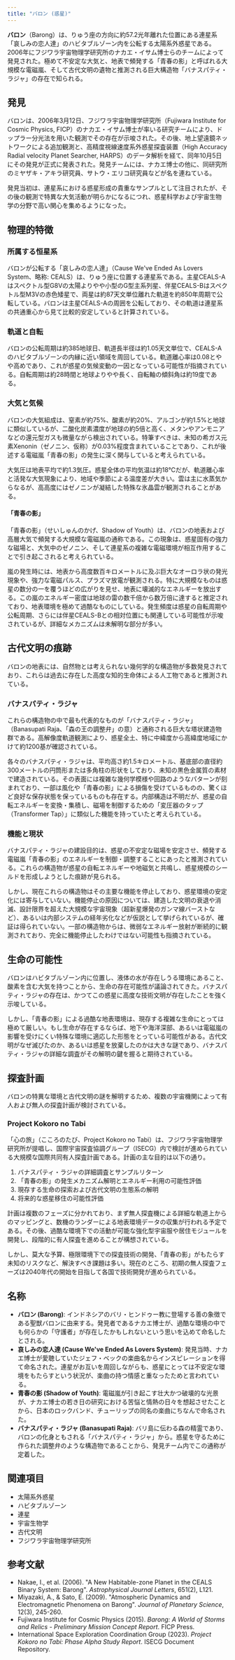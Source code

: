 ```yaml
---
title: "バロン (惑星)"
---
```


**バロン**（Barong）は、りゅう座の方向に約57.2光年離れた位置にある連星系「哀しみの恋人達」のハビタブルゾーン内を公転する太陽系外惑星である。2006年にフジワラ宇宙物理学研究所のナカエ・イサム博士らのチームによって発見された。極めて不安定な大気と、地表で頻発する「青春の影」と呼ばれる大規模な電磁嵐、そして古代文明の遺物と推測される巨大構造物「バナスパティ・ラジャ」の存在で知られる。

## 発見

バロンは、2006年3月12日、フジワラ宇宙物理学研究所（Fujiwara Institute for Cosmic Physics, FICP）のナカエ・イサム博士が率いる研究チームにより、ドップラー分光法を用いた観測でその存在が示唆された。その後、地上望遠鏡ネットワークによる追加観測と、高精度視線速度系外惑星探査装置（High Accuracy Radial velocity Planet Searcher, HARPS）のデータ解析を経て、同年10月5日にその発見が正式に発表された。発見チームには、ナカエ博士の他に、同研究所のミヤザキ・アキラ研究員、サトウ・エリコ研究員などが名を連ねている。

発見当初は、連星系における惑星形成の貴重なサンプルとして注目されたが、その後の観測で特異な大気活動が明らかになるにつれ、惑星科学および宇宙生物学の分野で高い関心を集めるようになった。

## 物理的特徴

### 所属する恒星系

バロンが公転する「哀しみの恋人達」（Cause We've Ended As Lovers System、略称: CEALS）は、りゅう座に位置する連星系である。主星CEALS-Aはスペクトル型G8Vの太陽よりやや小型のG型主系列星、伴星CEALS-Bはスペクトル型M3Vの赤色矮星で、両星は約87天文単位離れた軌道を約850年周期で公転している。バロンは主星CEALS-Aの周囲を公転しており、その軌道は連星系の共通重心から見て比較的安定していると計算されている。

### 軌道と自転

バロンの公転周期は約385地球日、軌道長半径は約1.05天文単位で、CEALS-Aのハビタブルゾーンの内縁に近い領域を周回している。軌道離心率は0.08とやや高めであり、これが惑星の気候変動の一因となっている可能性が指摘されている。自転周期は約28時間と地球よりやや長く、自転軸の傾斜角は約19度である。

### 大気と気候

バロンの大気組成は、窒素が約75%、酸素が約20%、アルゴンが約1.5%と地球に類似しているが、二酸化炭素濃度が地球の約5倍と高く、メタンやアンモニアなどの還元型ガスも微量ながら検出されている。特筆すべきは、未知の希ガス元素Xenonin（ゼノニン、仮称）が0.03%程度含まれていることであり、これが後述する電磁嵐「青春の影」の発生に深く関与していると考えられている。

大気圧は地表平均で約1.3気圧。惑星全体の平均気温は約18℃だが、軌道離心率と活発な大気現象により、地域や季節による温度差が大きい。雲は主に水蒸気からなるが、高高度にはゼノニンが凝結した特殊な氷晶雲が観測されることがある。

#### 「青春の影」

「青春の影」（せいしゅんのかげ、Shadow of Youth）は、バロンの地表および高層大気で頻発する大規模な電磁嵐の通称である。この現象は、惑星固有の強力な磁場と、大気中のゼノニン、そして連星系の複雑な電磁環境が相互作用することで引き起こされると考えられている。

嵐の発生時には、地表から高度数百キロメートルに及ぶ巨大なオーロラ状の発光現象や、強力な電磁パルス、プラズマ放電が観測される。特に大規模なものは惑星の数分の一を覆うほどの広がりを見せ、地表に壊滅的なエネルギーを放出する。この嵐のエネルギー密度は地球の雷の数千倍から数万倍に達すると推定されており、地表環境を極めて過酷なものにしている。発生頻度は惑星の自転周期や公転周期、さらには伴星CEALS-Bとの相対位置にも関連している可能性が示唆されているが、詳細なメカニズムは未解明な部分が多い。

## 古代文明の痕跡

バロンの地表には、自然物とは考えられない幾何学的な構造物が多数発見されており、これらは過去に存在した高度な知的生命体による人工物であると推測されている。

### バナスパティ・ラジャ

これらの構造物の中で最も代表的なものが「バナスパティ・ラジャ」（Banasupati Raja、「森の王の調整弁」の意）と通称される巨大な塔状建造物群である。高解像度軌道観測により、惑星全土、特に中緯度から高緯度地域にかけて約1200基が確認されている。

各々のバナスパティ・ラジャは、平均高さ約1.5キロメートル、基底部の直径約300メートルの円筒形または多角柱の形状をしており、未知の黒色金属質の素材で建造されている。その表面には複雑な幾何学模様や回路のようなパターンが刻まれており、一部は風化や「青春の影」による損傷を受けているものの、驚くほど良好な保存状態を保っているものも存在する。内部構造は不明だが、惑星の自転エネルギーを変換・集積し、磁場を制御するための「変圧器のタップ（Transformer Tap）」に類似した機能を持っていたと考えられている。

### 機能と現状

バナスパティ・ラジャの建設目的は、惑星の不安定な磁場を安定させ、頻発する電磁嵐「青春の影」のエネルギーを制御・調整することにあったと推測されている。これらの構造物が惑星の自転エネルギーや地磁気と共鳴し、惑星規模のシールドを形成しようとした痕跡が見られる。

しかし、現在これらの構造物はその主要な機能を停止しており、惑星環境の安定化には寄与していない。機能停止の原因については、建造した文明の衰退や消滅、設計限界を超えた大規模な宇宙現象（超新星爆発のガンマ線バーストなど）、あるいは内部システムの経年劣化などが仮説として挙げられているが、確証は得られていない。一部の構造物からは、微弱なエネルギー放射が断続的に観測されており、完全に機能停止したわけではない可能性も指摘されている。

## 生命の可能性

バロンはハビタブルゾーン内に位置し、液体の水が存在しうる環境にあること、酸素を含む大気を持つことから、生命の存在可能性が議論されてきた。バナスパティ・ラジャの存在は、かつてこの惑星に高度な技術文明が存在したことを強く示唆している。

しかし、「青春の影」による過酷な地表環境は、現存する複雑な生命にとっては極めて厳しい。もし生命が存在するならば、地下や海洋深部、あるいは電磁嵐の影響を受けにくい特殊な環境に適応した形態をとっている可能性がある。古代文明がなぜ滅びたのか、あるいは惑星を放棄したのかは大きな謎であり、バナスパティ・ラジャの詳細な調査がその解明の鍵を握ると期待されている。

## 探査計画

バロンの特異な環境と古代文明の謎を解明するため、複数の宇宙機関によって有人および無人の探査計画が検討されている。

### Project Kokoro no Tabi

「心の旅」（こころのたび、Project Kokoro no Tabi）は、フジワラ宇宙物理学研究所が提唱し、国際宇宙探査協調グループ（ISECG）内で検討が進められている大規模な国際共同有人探査計画である。計画の主な目的は以下の通り。

1.  バナスパティ・ラジャの詳細調査とサンプルリターン
2.  「青春の影」の発生メカニズム解明とエネルギー利用の可能性評価
3.  現存する生命の探索および古代文明の生態系の解明
4.  将来的な惑星移住の可能性評価

計画は複数のフェーズに分かれており、まず無人探査機による詳細な軌道上からのマッピングと、数機のランダーによる地表環境データの収集が行われる予定である。その後、過酷な環境下での活動が可能な強化型宇宙服や居住モジュールを開発し、段階的に有人探査を進めることが構想されている。

しかし、莫大な予算、極限環境下での探査技術の開発、「青春の影」がもたらす未知のリスクなど、解決すべき課題は多い。現在のところ、初期の無人探査フェーズは2040年代の開始を目指して各国で技術開発が進められている。

## 名称

*   **バロン (Barong)**: インドネシアのバリ・ヒンドゥー教に登場する善の象徴である聖獣バロンに由来する。発見者であるナカエ博士が、過酷な環境の中でも何らかの「守護者」が存在したかもしれないという思いを込めて命名したとされる。
*   **哀しみの恋人達 (Cause We've Ended As Lovers System)**: 発見当時、ナカエ博士が愛聴していたジェフ・ベックの楽曲名からインスピレーションを得て命名された。連星がお互いを周回しながらも、惑星にとっては不安定な環境をもたらすという状況が、楽曲の持つ情感と重なったためと言われている。
*   **青春の影 (Shadow of Youth)**: 電磁嵐が引き起こす壮大かつ破壊的な光景が、ナカエ博士の若き日の研究における苦悩と情熱の日々を想起させたことから、日本のロックバンド、チューリップの同名の楽曲にちなんで命名された。
*   **バナスパティ・ラジャ (Banasupati Raja)**: バリ島に伝わる森の精霊であり、バロンの化身ともされる「バナスパティ・ラジャ」から。惑星を守るために作られた調整弁のような構造物であることから、発見チーム内でこの通称が定着した。

## 関連項目

*   太陽系外惑星
*   ハビタブルゾーン
*   連星
*   宇宙生物学
*   古代文明
*   フジワラ宇宙物理学研究所

## 参考文献

*   Nakae, I., et al. (2006). "A New Habitable-zone Planet in the CEALS Binary System: Barong". *Astrophysical Journal Letters*, 651(2), L121.
*   Miyazaki, A., & Sato, E. (2009). "Atmospheric Dynamics and Electromagnetic Phenomena on Barong". *Journal of Planetary Science*, 12(3), 245-260.
*   Fujiwara Institute for Cosmic Physics (2015). *Barong: A World of Storms and Relics - Preliminary Mission Concept Report*. FICP Press.
*   International Space Exploration Coordination Group (2023). *Project Kokoro no Tabi: Phase Alpha Study Report*. ISECG Document Repository.